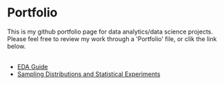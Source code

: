 # Portfolio
This is my github portfolio page for data analytics/data science projects. Please feel free to review my work through a 'Portfolio' file, or clik the link below.
<br>
<br>
- [EDA Guide](https://github.com/sh1508/sh1508.github.io/blob/main/Portfolio/EDA%20Guide/EDA%20Guide.ipynb)
- [Sampling Distributions and Statistical Experiments](https://github.com/sh1508/sh1508.github.io/blob/main/Portfolio/Sampling%20Distributions%20and%20Statistical%20Experiments/Sampling%20Distributions%20and%20Statistical%20Experiments.ipynb)
